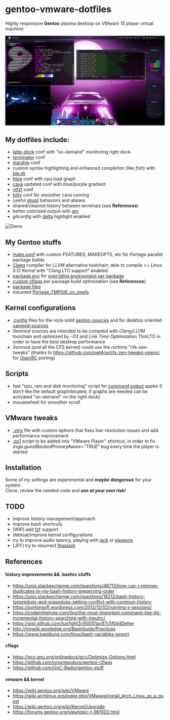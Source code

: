# gentoo-vmware-dotfiles

Highly responsive **Gentoo** plasma desktop on *VMware 15 player* virtual machine:  

<p align="center"><img src="./demo/screen.png" alt="screenshot"/></p>


## My dotfiles include:
- [latte-dock](https://invent.kde.org/plasma/latte-dock) conf with "on-demand" monitoring right dock
- [terminator](https://terminator-gtk3.readthedocs.io/) conf
- [starship](https://starship.rs/) conf
- custom syntax highlighting and enhanced completion (like *fish*) with [ble.sh](https://github.com/akinomyoga/ble.sh)
- [htop](https://htop.dev/) conf with cpu load graph
- [cava](https://github.com/karlstav/cava) updated conf with blue/purple gradient
- [ytfzf](https://github.com/pystardust/ytfzf) conf
- [kitty](https://sw.kovidgoyal.net/kitty/) conf for smoother cava running
- useful [shopt](https://www.gnu.org/software/bash/manual/html_node/The-Shopt-Builtin.html) behaviors and aliases
- shared/cleaned *history* between terminals (see **References**)
- better colorized output with [grc](https://github.com/garabik/grc)
- *gitconfig* with [delta](https://github.com/dandavison/delta) highlight enabled

![Demo](https://github.com/riblo/dotfiles-gentoo/blob/main/demo/demo.gif)

## My Gentoo stuffs
- [make.conf](https://wiki.gentoo.org/wiki//etc/portage/make.conf) with custom FEATURES, MAKEOPTS, etc for *Portage* parallel package builds
- [Clang](https://wiki.gentoo.org/wiki/Clang) compiler for *LLVM* alternative toolchain, able to compile *>= Linux 5.12 Kernel* with "Clang LTO support" enabled
- [package.env](https://wiki.gentoo.org/wiki//etc/portage/package.env) for [overriding environment per package](https://wiki.gentoo.org/wiki/Knowledge_Base:Overriding_environment_variables_per_package)
- [custom cflags](https://gcc.gnu.org/onlinedocs/gcc/Optimize-Options.html) per package build optimization (see **References**)
- [package files](https://wiki.gentoo.org/wiki/Handbook:Parts/Portage/Files#User-specific_configuration)
- mounted [Portage_TMPDIR_on_tmpfs](https://wiki.gentoo.org/wiki/Portage_TMPDIR_on_tmpfs)

## Kernel configurations
- [.config](https://www.kernel.org/doc/html/latest/kbuild/makefiles.html?highlight=config%20file#overview) files for the rock-solid [gentoo-sources](https://packages.gentoo.org/packages/sys-kernel/gentoo-sources) and for desktop oriented [xanmod-sources](https://xanmod.org/)
- *Xanmod* sources are intended to be compiled with *Clang/LLVM* toolchain and optimized by *-O3* and *Link Time Optimization* ThinLTO in order to have the best desktop performance 
- *Xanmod* (and all the CFS kernel) could use the runtime "cfs-zen-tweaks" (thanks to https://github.com/owl4ce/cfs-zen-tweaks-openrc for [OpenRC](https://github.com/OpenRC/openrc) porting)

## Scripts
- fast "cpu, ram and disk monitoring" script for  [command output](https://store.kde.org/p/1166510/) applet (I don't like the default graph/bloated, if graphs are needed can be activated "on-demand" on the right dock)
- mousewheel for smoother scroll

## VMware tweaks
- [.vmx](https://kb.vmware.com/s/article/2057902) file with custom options that fixes low-resolution issues and add performance improvement    
- [.ps1](https://docs.microsoft.com/it-it/powershell/scripting/overview?view=powershell-7.2) script to be added into "VMware Player" shortcut, in order to fix *svga.guestBackedPrimaryAware="TRUE"* bug every time the player is started 

## Installation
Some of my settings are experimental and __*maybe dangerous*__ for your system.   
Clone, review the needed code and __*use at your own risk!*__

## TODO
- improve *history* management/approach
- improve *bash* shortcuts
- [WIP] add [fzf](https://github.com/junegunn/fzf) support
- debloat/improve kernel configurations
- try to improve audio latency, playing with [jack](https://github.com/jackaudio) or [pipewire](https://pipewire.org/)
- [JFF] try to resurrect [fbsplash](https://wiki.gentoo.org/wiki/Fbsplash)

## References

#### history improvements && .bashrc stuffs
- https://unix.stackexchange.com/questions/48713/how-can-i-remove-duplicates-in-my-bash-history-preserving-order
- https://unix.stackexchange.com/questions/18212/bash-history-ignoredups-and-erasedups-setting-conflict-with-common-history
- https://portonsoft.wordpress.com/2012/12/02/running-x-sessions/
- https://codeinthehole.com/tips/the-most-important-command-line-tip-incremental-history-searching-with-inputrc/
- https://gist.github.com/tuxfight3r/60051ac67c5f0445efee
- http://mywiki.wooledge.org/BashGuide/Practices
- https://www.baeldung.com/linux/bash-variables-export
#### cflags
- https://gcc.gnu.org/onlinedocs/gcc/Optimize-Options.html
- https://github.com/orsonteodoro/gentoo-cflags
- https://github.com/UoC-Radio/gentoo-stuff
#### vmware && kernel
- https://wiki.gentoo.org/wiki/VMware
- https://wiki.archlinux.org/index.php/VMware/Install_Arch_Linux_as_a_guest
- https://wiki.gentoo.org/wiki/Kernel/Upgrade
- https://forums.gentoo.org/viewtopic-t-961502.html